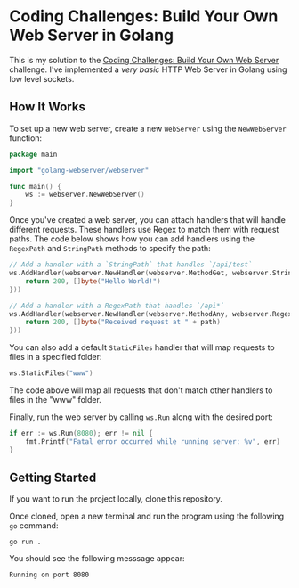 # Coding Challenges: Build Your Own Web Server in Golang

This is my solution to the [Coding Challenges: Build Your Own Web Server](https://codingchallenges.fyi/challenges/challenge-webserver/) challenge. I've implemented a *very basic* HTTP Web Server in Golang using low level sockets.

## How It Works

To set up a new web server, create a new `WebServer` using the `NewWebServer` function:

```go
package main

import "golang-webserver/webserver"

func main() {
	ws := webserver.NewWebServer()
}
```

Once you've created a web server, you can attach handlers that will handle different requests. These handlers use Regex to match them with request paths. The code below shows how you can add handlers using the `RegexPath` and `StringPath` methods to specify the path:

```go
// Add a handler with a `StringPath` that handles `/api/test`
ws.AddHandler(webserver.NewHandler(webserver.MethodGet, webserver.StringPath("/api/test"), func(path string) (int, []byte) {
    return 200, []byte("Hello World!")
}))

// Add a handler with a RegexPath that handles `/api*`
ws.AddHandler(webserver.NewHandler(webserver.MethodAny, webserver.RegexPath(regexp.MustCompile("^/api.*$")), func(path string) (int, []byte) {
    return 200, []byte("Received request at " + path)
}))
```

You can also add a default `StaticFiles` handler that will map requests to files in a specified folder:

```go
ws.StaticFiles("www")
```

The code above will map all requests that don't match other handlers to files in the "www" folder.

Finally, run the web server by calling `ws.Run` along with the desired port:

```go
if err := ws.Run(8080); err != nil {
    fmt.Printf("Fatal error occurred while running server: %v", err)
}
```

## Getting Started

If you want to run the project locally, clone this repository.

Once cloned, open a new terminal and run the program using the following `go` command:

```shell
go run .
```

You should see the following messsage appear:

```text
Running on port 8080
```
